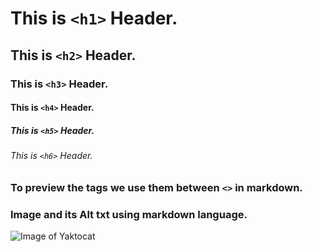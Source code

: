 # This is `<h1>` Header.
## This is `<h2>` Header.
### This is `<h3>` Header.
#### This is `<h4>` Header.
##### This is `<h5>` Header.
###### This is `<h6>` Header.

### To preview the tags we use them between `<>` in markdown.

### Image and its Alt txt using markdown language.
![Image of Yaktocat](https://octodex.github.com/images/yaktocat.png)

